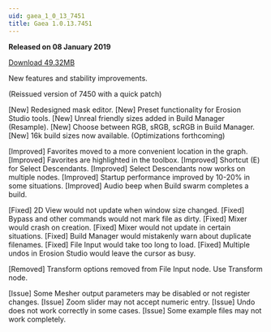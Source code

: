```yaml
---
uid: gaea_1_0_13_7451
title: Gaea 1.0.13.7451
---
```



**Released on 08 January 2019**

<a href="http://viridian.quadspinner.com/gaea/Gaea-1.0.13.7451.msi?key=DC00">Download 49.32MB</a> <br>


<div class="release-note">

New features and stability improvements.

(Reissued version of 7450 with a quick patch)

[New] Redesigned mask editor.
[New] Preset functionality for Erosion Studio tools.
[New] Unreal friendly sizes added in Build Manager (Resample).
[New] Choose between RGB, sRGB, scRGB in Build Manager.
[New] 16k build sizes now available. (Optimizations forthcoming)

[Improved] Favorites moved to a more convenient location in the graph.
[Improved] Favorites are highlighted in the toolbox.
[Improved] Shortcut (E) for Select Descendants.
[Improved] Select Descendants now works on multiple nodes.
[Improved] Startup performance improved by 10-20% in some situations.
[Improved] Audio beep when Build swarm completes a build.

[Fixed] 2D View would not update when window size changed.
[Fixed] Bypass and other commands would not mark file as dirty.
[Fixed] Mixer would crash on creation.
[Fixed] Mixer would not update in certain situations.
[Fixed] Build Manager would mistakenly warn about duplicate filenames.
[Fixed] File Input would take too long to load.
[Fixed] Multiple undos in Erosion Studio would leave the cursor as busy.

[Removed] Transform options removed from File Input node. Use Transform node.

[Issue] Some Mesher output parameters may be disabled or not register changes.
[Issue] Zoom slider may not accept numeric entry.
[Issue] Undo does not work correctly in some cases.
[Issue] Some example files may not work completely.

</div>
